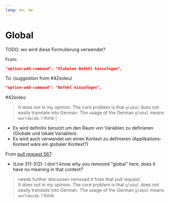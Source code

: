 ```yaml
---
lang: en, de
---
```

# Global

TODO: wo wird diese Formulierung verwendet? 

From:
```json
"option-add-command": "Globalen Befehl hinzufügen",
```

To: (suggestion from #42soleu)
```json
"option-add-command": "Befehl hinzufügen",
```

#42soleu:
> It does not in my opinion. 
> The core problem is that `global` does not easily translate into German. 
> The usage of the German `global` means `worldwide`. I think | 

- Es wird definitiv benutzt um den Raum von Variablen zu definieren (Globale und lokale Variablen).
- Es wird auch verwendet um einen Kontext zu definieren (Applikations-Kontext wäre ein globaler Kontext?)


From [pull request 567](https://github.com/obsidianmd/obsidian-translations/pull/567):

-    (Line 311-312): I don't know why you removed "global" here, does it have no meaning in that context?

> needs further discussen removed it from that pull request.  
> It does not in my opinion. The core problem is that `global` does not easily translate into German. The usage of the German `global` means `worldwide`. I think
